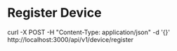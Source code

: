 # Register Device

curl -X POST -H "Content-Type: application/json" -d '{}' http://localhost:3000/api/v1/device/register
